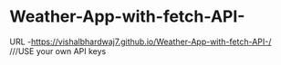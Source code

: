 # Weather-App-with-fetch-API-
URL -https://vishalbhardwaj7.github.io/Weather-App-with-fetch-API-/
///USE your own API keys 

